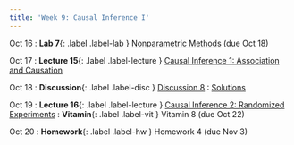 ```yaml
---
title: 'Week 9: Causal Inference I'
---
```


Oct 16
: **Lab 7**{: .label .label-lab } [Nonparametric Methods](https://data102.datahub.berkeley.edu/hub/user-redirect/git-pull?repo=https%3A%2F%2Fgithub.com%2Fds-102%2Ffa23-materials&urlpath=lab%2Ftree%2Ffa23-materials%2Flab%2Flab07%2Flab07.ipynb&branch=main) (due Oct 18)

Oct 17
: **Lecture 15**{: .label .label-lecture } [Causal Inference 1: Association and Causation](lecture/lec15)

Oct 18
: **Discussion**{: .label .label-disc } [Discussion 8](https://drive.google.com/file/d/1IErvm40me-xlDBrRJuey7lC7EQNxAAKa/view?usp=sharing)
    : [Solutions](https://drive.google.com/file/d/1aRs75gjL8aheOVolVlz704qWcg8GsAb3/view?usp=sharing)

Oct 19
: **Lecture 16**{: .label .label-lecture } [Causal Inference 2: Randomized Experiments](lecture/lec16)
: **Vitamin**{: .label .label-vit } Vitamin 8 (due Oct 22)

Oct 20
: **Homework**{: .label .label-hw } Homework 4 (due Nov 3)
